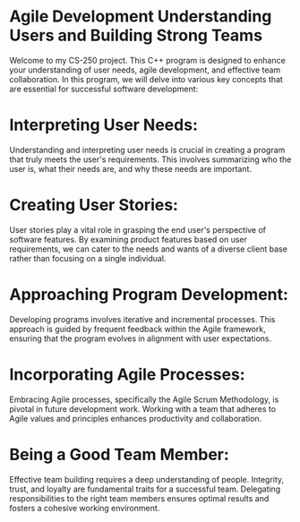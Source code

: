 # Agile Development Understanding Users and Building Strong Teams
Welcome to my CS-250 project. This C++ program is designed to enhance your understanding of user needs, agile development, and effective team collaboration. In this program, we will delve into various key concepts that are essential for successful software development: 

# Interpreting User Needs: 
Understanding and interpreting user needs is crucial in creating a program that truly meets the user's requirements. This involves summarizing who the user is, what their needs are, and why these needs are important.

# Creating User Stories: 
User stories play a vital role in grasping the end user's perspective of software features. By examining product features based on user requirements, we can cater to the needs and wants of a diverse client base rather than focusing on a single individual.

# Approaching Program Development: 
Developing programs involves iterative and incremental processes. This approach is guided by frequent feedback within the Agile framework, ensuring that the program evolves in alignment with user expectations.

# Incorporating Agile Processes: 
Embracing Agile processes, specifically the Agile Scrum Methodology, is pivotal in future development work. Working with a team that adheres to Agile values and principles enhances productivity and collaboration.

# Being a Good Team Member: 
Effective team building requires a deep understanding of people. Integrity, trust, and loyalty are fundamental traits for a successful team. Delegating responsibilities to the right team members ensures optimal results and fosters a cohesive working environment.
